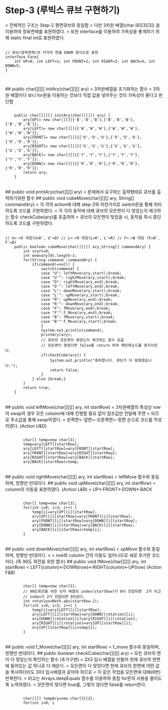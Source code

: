 # Step-3 (루빅스 큐브 구현하기)
< 전체적인 구조는 Step-2 평면큐브와 동일함
< 다만 3차원 배열(char [6][3][3]) 을 이용하여 정육면체를 표현하였다.
< 또한 interface를 이용하여 가독성을 좋게하기 위해 static final int로 표현하였다.
<pre>
<code>
// 큐브(정육면체)의 각각의 면을 ENUM 형식으로 표현
interface Face{
	int UP=0; int LEFT=1; int FRONT=2; int RIGHT=3; int BACK=4; int DOWN=5;
}
</pre>
</code>
## public char[][][] initAry(char[][][] ary)
< 3차원배열을 초기화하는 함수
< 3차원 배열이다 보니 for문을 이용하는 것보다 직접 값을 넣어주는 것이 가독성이 좋다고 판단함
<pre>
<code>
	public char[][][] initAry(char[][][] ary) {
		ary[UP]= new char[][]{{'B','B','B'},{'B','B','B'},{'B','B','B'}};
		ary[LEFT]= new char[][]{{'W','W','W'},{'W','W','W'},{'W','W','W'}};
		ary[FRONT]= new char[][]{{'O','O','O'},{'O','O','O'},{'O','O','O'}};
		ary[RIGHT]= new char[][]{{'G','G','G'},{'G','G','G'},{'G','G','G'}};
		ary[BACK]= new char[][]{{'Y','Y','Y'},{'Y','Y','Y'},{'Y','Y','Y'}};
		ary[DOWN]= new char[][]{{'R','R','R'},{'R','R','R'},{'R','R','R'}};
		return ary;
	}
</code>
</pre>
## public void printAry(char[][][] ary)
< 문제에서 요구하는 출력형태로 큐브를 출력하기위한 함수
## public void cubeMove(char[][][] ary, String[] commandAry)
< 각 각의 action에 대해 step-2와 마찬가지로 switch문을 통해 처리하도록 코드를 구현하였다.
< 각 각의 동작에 대해 큐브의 모든면이 다 맞았는지 체크하는 함수 checkCube(ary)를 호출하여
< 큐브의 모든면이 맞았을 시, 동작을 즉시 중단하도록 코드를 구현하였다.
<pre>
<code>
// U<->D 대칭(U=D', U'=D) // L<->R 대칭(L=R', L'=R) // F<->B 대칭 (F=B', F'=B)
	public boolean cubeMove(char[][][] ary,String[] commandAry) {
		int start=0;
		int end=ary[0].length-1;
		for(String command :commandAry) {
			if(command!=null) {
				switch(command) {
				case "U": leftMove(ary,start);break;
				case "U'": rightMove(ary,start);break;
				case "D": rightMove(ary,end);break;
				case "D'": leftMove(ary,end);break;
				case "L": downMove(ary,start);break;
				case "L'": upMove(ary,start);break;
				case "R": upMove(ary,end);break;
				case "R'": downMove(ary,end);break;
				case "F": fMove(ary,end);break;
				case "F'":f_Move(ary,end);break;
				case "B": fMove(ary,start);break;
				case "B'":f_Move(ary,start);break;
				}
				System.out.println(command);
				printAry(ary);
				// 큐브의 모든면이 맞았는지 체크하는 함수 호출
				// 모든면이 맞았다면 false를 return 하여 메인메소드를 중지시킨다.
				if(checkCube(ary)) {
					System.out.println("축하합니다. 큐브가 다 맞춰졌습니다.");
					return false;
				}
			} else {break;}
		}
		return true;
	}
</code>
</pre>
## public void leftMove(char[][][] ary, int startRow)
< 3차원배열의 특성상 row의 swap의 경우 모든 column에 대해 진행할 필요 없이 참조값만 전달해 주면
< 되므로 주소값을 통해 swap하였다.
< 왼쪽면<-앞면<-오른쪽면<-뒷면 순으로 코드를 작성하였다. (Action U&D)
<pre>
<code>
		char[] temp=new char[3];
		temp=ary[LEFT][startRow];
		ary[LEFT][startRow]=ary[FRONT][startRow];
		ary[FRONT][startRow]=ary[RIGHT][startRow];
		ary[RIGHT][startRow]=ary[BACK][startRow];
		ary[BACK][startRow]=temp;
</code>
</pre>
## public void rightMove(char[][][] ary, int startRow)
< leftMove 함수와 동일하며, 방향만 반대이다.
## public void upMove(char[][][] ary, int startRow)
< column의 이동을 표현하였다. (Action L&R)
< UP<-FRONT<-DOWN<-BACK
<pre>
<code>
		char[] temp=new char[3];
		for(int i=0; i<3; i++) {
			temp[i]=ary[UP][i][startRow];
			ary[UP][i][startRow]=ary[FRONT][i][startRow];
			ary[FRONT][i][startRow]=ary[DOWN][i][startRow];
			ary[DOWN][i][startRow]=ary[BACK][i][startRow];
			ary[BACK][i][startRow]=temp[i];
		}
</code>
</pre>
## public void downMove(char[][][] ary, int startRow)
< upMove 함수와 동일하며, 방향만 반대이다.
<
< row와 column 간의 이동도 일어나므로 새로 추가한 코드이다. (즉 90도 회전을 위한 함수)
## public void fMove(char[][][] ary, int startRow)
< LEFT(column)<-DOWN(row)<-RIGHT(column)<-UP(row) (Action F&B)
<pre>
<code>
		char[] temp=new char[3];
		// 90도회전을 위한 숫자 배열의 index(startRow)가 0이 전달되면  2가 되고
		// index가 2가 전달되면 0이된다.
		int rotation=Math.abs(startRow-2);
		for(int i=0; i<3; i++) {
			temp[i]=ary[LEFT][i][startRow];
			ary[LEFT][i][startRow]=ary[DOWN][rotation][i];
			ary[DOWN][rotation][i]=ary[RIGHT][i][rotation];
			ary[RIGHT][i][rotation]=ary[UP][startRow][i];
			ary[UP][startRow][i]=temp[i];
		}
</code>
</pre>
## public void f_Move(char[][][] ary, int startRow)
< f_move 함수와 동일하며, 방향만 반대이다.
## public boolean checkCube(char[][][] ary)
< 모든 큐브의 면이 다 맞았는지 확인하는 함수 (추가구현)
< 3X3 임시 배열을 만들어 현재 큐브의 한면에 들어있는 값 하나로 다 채운다.
< 모든면이 다 맞았다면 현재 큐브의 한면에 어떤 값을 복사하더라도 3X3 임시배열과 같아야 하므로
< 이 같은 작업을 모든면에 대해(6번) 반복한다.
< 비교는 Arrays.deepEquals 함수를 이용하여 중첩 for문의 사용을 줄이도록 노력하였다.
< 모든면이 맞다면 true를, 그렇지 않다면 false를 return한다.
<pre>
<code>
		char[][] tempAry=new char[3][3];
		for(int i=0; i<ary.length; i++) {
			for(int j=0; j<tempAry.length; j++) {
				for(int k=0; k<tempAry.length; k++) {
					tempAry[j][k]=ary[i][0][0];
				}
			}
			if(!Arrays.deepEquals(tempAry, ary[i])) {
				return false;
			}
		}
		return true;
</code>
</pre>
